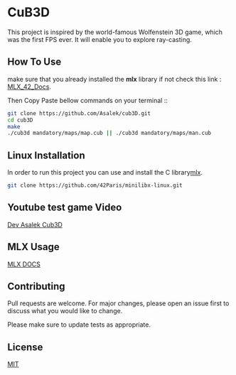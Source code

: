 # CuB3D
 This project is inspired by the world-famous Wolfenstein 3D game, which was the first FPS ever.
 It will enable you to explore ray-casting. 

## How To Use

make sure that you already installed the <strong>mlx</strong> library if not check this link : <a href="https://harm-smits.github.io/42docs/libs/minilibx/getting_started.html#installation">MLX_42_Docs</a>.

Then Copy Paste bellow commands on your terminal ::

```bash
git clone https://github.com/Asalek/cub3D.git
cd cub3D
make
./cub3d mandatory/maps/map.cub || ./cub3d mandatory/maps/man.cub
```

## Linux Installation

In order to run this project you can use and install the C library[mlx](https://github.com/42Paris/minilibx-linux.git).

```bash
git clone https://github.com/42Paris/minilibx-linux.git
```

## Youtube test game Video 

[Dev Asalek Cub3D](https://www.youtube.com/watch?v=s2c9mDevVwM&t=103s)

## MLX Usage

[MLX DOCS](https://harm-smits.github.io/42docs/libs/minilibx/getting_started.html)


## Contributing
Pull requests are welcome. For major changes, please open an issue first to discuss what you would like to change.

Please make sure to update tests as appropriate.

## License
[MIT](https://choosealicense.com/licenses/mit/)
